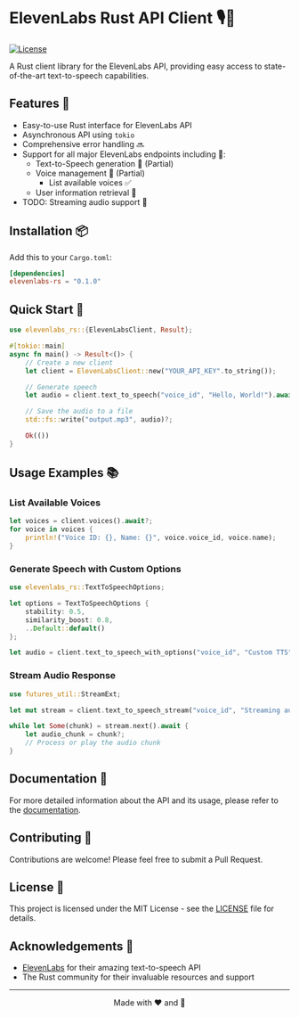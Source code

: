 # ElevenLabs Rust API Client 🎙️🦀

[![License](https://img.shields.io/badge/license-MIT-blue.svg)](LICENSE)

A Rust client library for the ElevenLabs API, providing easy access to state-of-the-art text-to-speech capabilities.

## Features 🚀

- Easy-to-use Rust interface for ElevenLabs API
- Asynchronous API using `tokio`
- Comprehensive error handling 🔜
- Support for all major ElevenLabs endpoints including 🚧:
  - Text-to-Speech generation 🚧 (Partial)
  - Voice management 🚧 (Partial)
    - List available voices ✅
  - User information retrieval 🚫
- TODO: Streaming audio support 🚫

## Installation 📦

Add this to your `Cargo.toml`:

```toml
[dependencies]
elevenlabs-rs = "0.1.0"
```

## Quick Start 🏁

```rust
use elevenlabs_rs::{ElevenLabsClient, Result};

#[tokio::main]
async fn main() -> Result<()> {
    // Create a new client
    let client = ElevenLabsClient::new("YOUR_API_KEY".to_string());

    // Generate speech
    let audio = client.text_to_speech("voice_id", "Hello, World!").await?;

    // Save the audio to a file
    std::fs::write("output.mp3", audio)?;

    Ok(())
}
```

## Usage Examples 📚

### List Available Voices

```rust
let voices = client.voices().await?;
for voice in voices {
    println!("Voice ID: {}, Name: {}", voice.voice_id, voice.name);
}
```

### Generate Speech with Custom Options

```rust
use elevenlabs_rs::TextToSpeechOptions;

let options = TextToSpeechOptions {
    stability: 0.5,
    similarity_boost: 0.8,
    ..Default::default()
};

let audio = client.text_to_speech_with_options("voice_id", "Custom TTS", options).await?;
```

### Stream Audio Response

```rust
use futures_util::StreamExt;

let mut stream = client.text_to_speech_stream("voice_id", "Streaming audio").await?;

while let Some(chunk) = stream.next().await {
    let audio_chunk = chunk?;
    // Process or play the audio chunk
}
```

## Documentation 📖

For more detailed information about the API and its usage, please refer to the [documentation](https://docs.rs/elevenlabs-rs).

## Contributing 🤝

Contributions are welcome! Please feel free to submit a Pull Request.

## License 📄

This project is licensed under the MIT License - see the [LICENSE](LICENSE) file for details.

## Acknowledgements 🙏

- [ElevenLabs](https://elevenlabs.io) for their amazing text-to-speech API
- The Rust community for their invaluable resources and support

---

<p align="center">Made with ❤️ and 🦀</p>
